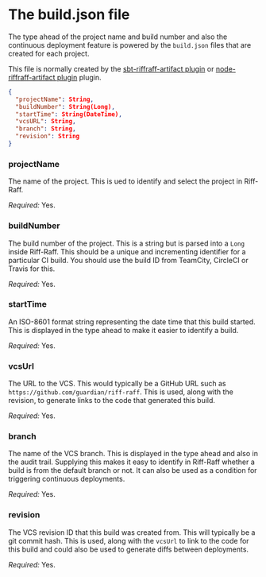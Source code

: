 The build.json file
===================

The type ahead of the project name and build number and also the continuous deployment feature is powered by the
`build.json` files that are created for each project.

This file is normally created by the [sbt-riffraff-artifact plugin](https://github.com/guardian/sbt-riffraff-artifact)
or [node-riffraff-artifact plugin](https://github.com/guardian/node-riffraff-artifact) plugin.

```json
{  
  "projectName": String,
  "buildNumber": String(Long),
  "startTime": String(DateTime),
  "vcsURL": String,
  "branch": String,
  "revision": String
}
```

### projectName

The name of the project. This is ued to identify and select the project in Riff-Raff.

_Required:_ Yes.

### buildNumber

The build number of the project. This is a string but is parsed into a `Long` inside Riff-Raff. This should be a unique
and incrementing identifier for a particular CI build. You should use the build ID from TeamCity, CircleCI or Travis for
this.

_Required:_ Yes.

### startTime

An ISO-8601 format string representing the date time that this build started. This is displayed in the type ahead to 
make it easier to identify a build.

_Required:_ Yes.

### vcsUrl

The URL to the VCS. This would typically be a GitHub URL such as `https://github.com/guardian/riff-raff`. This is used,
along with the revision, to generate links to the code that generated this build.

_Required:_ Yes.

### branch

The name of the VCS branch. This is displayed in the type ahead and also in the audit trail. Supplying this makes it 
easy to identify in Riff-Raff whether a build is from the default branch or not. It can also be used as a
condition for triggering continuous deployments.

_Required:_ Yes.

### revision

The VCS revision ID that this build was created from. This will typically be a git commit hash. This is used, along with
the `vcsUrl` to link to the code for this build and could also be used to generate diffs between deployments. 

_Required:_ Yes.
